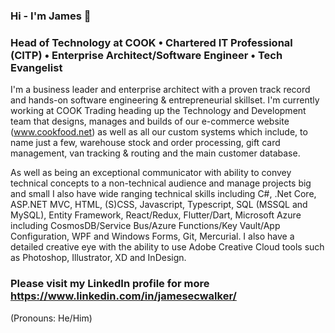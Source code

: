 ### Hi - I'm James 👋
### Head of Technology at COOK • Chartered IT Professional (CITP) • Enterprise Architect/Software Engineer • Tech Evangelist


I'm a business leader and enterprise architect with a proven track record and hands-on software engineering & entrepreneurial skillset. I'm currently working at COOK Trading heading up the Technology and Development team that designs, manages and builds of our e-commerce website (www.cookfood.net) as well as all our custom systems which include, to name just a few, warehouse stock and order processing, gift card management, van tracking & routing and the main customer database.

As well as being an exceptional communicator with ability to convey technical concepts to a non-technical audience and manage projects big and small I also have wide ranging technical skills including C#, .Net Core, ASP.NET MVC, HTML, (S)CSS, Javascript, Typescript, SQL (MSSQL and MySQL), Entity Framework, React/Redux, Flutter/Dart, Microsoft Azure including CosmosDB/Service Bus/Azure Functions/Key Vault/App Configuration, WPF and Windows Forms, Git, Mercurial. I also have a detailed creative eye with the ability to use Adobe Creative Cloud tools such as Photoshop, Illustrator, XD and InDesign. 

### Please visit my LinkedIn profile for more https://www.linkedin.com/in/jamesecwalker/

(Pronouns: He/Him)

<!--
**jamesecwalker/jamesecwalker** is a ✨ _special_ ✨ repository because its `README.md` (this file) appears on your GitHub profile.

Here are some ideas to get you started:

- 🔭 I’m currently working on ...
- 🌱 I’m currently learning ...
- 👯 I’m looking to collaborate on ...
- 🤔 I’m looking for help with ...
- 💬 Ask me about ...
- 📫 How to reach me: ...
- 😄 Pronouns: ...
- ⚡ Fun fact: ...
-->
